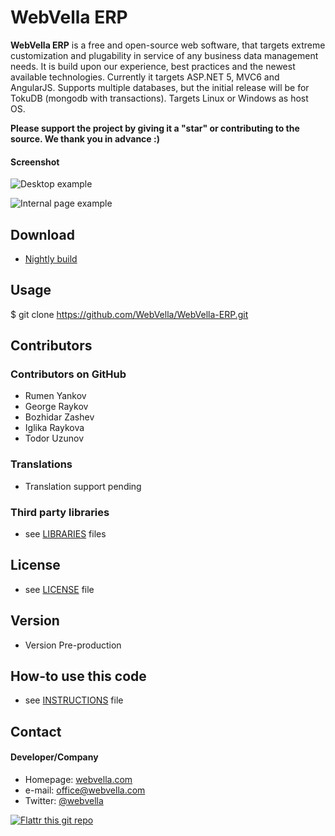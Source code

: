 WebVella ERP
======
**WebVella ERP** is a free and open-source web software, that targets extreme customization and plugability in service of any business data management needs. It is build upon our experience, best practices and the newest available technologies. Currently it targets ASP.NET 5, MVC6 and AngularJS. Supports multiple databases, but the initial release will be for TokuDB (mongodb with transactions). Targets Linux or Windows as host OS.

**Please support the project by giving it a "star" or contributing to the source. We thank you in advance :)**

#### Screenshot
![Desktop example](https://github.com/WebVella/WebVella-ERP/blob/master/home.png "desktop example")

![Internal page example](https://github.com/WebVella/WebVella-ERP/blob/master/home.png "internal page example")

## Download
* [Nightly build](https://github.com/WebVella/WebVella-ERP/archive/master.zip)

## Usage
$ git clone https://github.com/WebVella/WebVella-ERP.git


## Contributors

### Contributors on GitHub
* Rumen Yankov
* George Raykov
* Bozhidar Zashev
* Iglika Raykova
* Todor Uzunov

### Translations
* Translation support pending

### Third party libraries
* see [LIBRARIES](https://github.com/WebVella/WebVella-ERP/blob/master/LIBRARIES.md) files

## License 
* see [LICENSE](https://github.com/WebVella/WebVella-ERP/blob/master/LICENSE.txt) file

## Version 
* Version Pre-production

## How-to use this code
* see [INSTRUCTIONS](https://github.com/WebVella/WebVella-ERP/blob/master/INSTRUCTIONS.md) file

## Contact
#### Developer/Company
* Homepage: [webvella.com](http://webvella.com)
* e-mail: [office@webvella.com](office@webvella.com)
* Twitter: [@webvella](https://twitter.com/webvella "webvella on twitter")


[![Flattr this git repo](http://api.flattr.com/button/flattr-badge-large.png)](https://flattr.com/submit/auto?user_id=webvella&url=https://github.com/WebVella/WebVella-ERP&title=WebVella-ERP&language=&tags=github&category=software) 